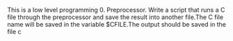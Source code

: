 This is a low level programming
0. Preprocessor. Write a script that runs a C file through the preprocessor and save the result into another file.The C file name will be saved in the variable $CFILE.The output should be saved in the file c
